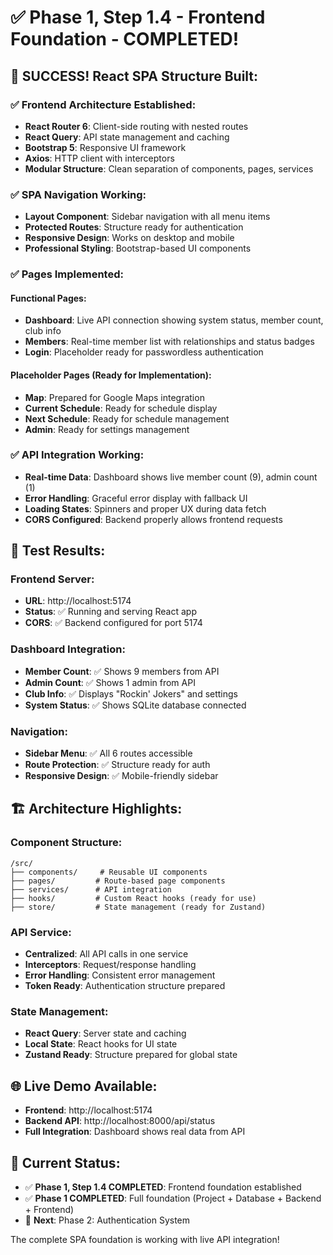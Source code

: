 # ✅ Phase 1, Step 1.4 - Frontend Foundation - COMPLETED!

## 🎉 SUCCESS! React SPA Structure Built:

### ✅ **Frontend Architecture Established**:
- **React Router 6**: Client-side routing with nested routes
- **React Query**: API state management and caching
- **Bootstrap 5**: Responsive UI framework
- **Axios**: HTTP client with interceptors
- **Modular Structure**: Clean separation of components, pages, services

### ✅ **SPA Navigation Working**:
- **Layout Component**: Sidebar navigation with all menu items
- **Protected Routes**: Structure ready for authentication
- **Responsive Design**: Works on desktop and mobile
- **Professional Styling**: Bootstrap-based UI components

### ✅ **Pages Implemented**:

#### Functional Pages:
- **Dashboard**: Live API connection showing system status, member count, club info
- **Members**: Real-time member list with relationships and status badges
- **Login**: Placeholder ready for passwordless authentication

#### Placeholder Pages (Ready for Implementation):
- **Map**: Prepared for Google Maps integration
- **Current Schedule**: Ready for schedule display
- **Next Schedule**: Ready for schedule management
- **Admin**: Ready for settings management

### ✅ **API Integration Working**:
- **Real-time Data**: Dashboard shows live member count (9), admin count (1)
- **Error Handling**: Graceful error display with fallback UI
- **Loading States**: Spinners and proper UX during data fetch
- **CORS Configured**: Backend properly allows frontend requests

## 🧪 **Test Results**:

### Frontend Server:
- **URL**: http://localhost:5174
- **Status**: ✅ Running and serving React app
- **CORS**: ✅ Backend configured for port 5174

### Dashboard Integration:
- **Member Count**: ✅ Shows 9 members from API
- **Admin Count**: ✅ Shows 1 admin from API  
- **Club Info**: ✅ Displays "Rockin' Jokers" and settings
- **System Status**: ✅ Shows SQLite database connected

### Navigation:
- **Sidebar Menu**: ✅ All 6 routes accessible
- **Route Protection**: ✅ Structure ready for auth
- **Responsive Design**: ✅ Mobile-friendly sidebar

## 🏗️ **Architecture Highlights**:

### Component Structure:
```
/src/
├── components/     # Reusable UI components
├── pages/         # Route-based page components
├── services/      # API integration
├── hooks/         # Custom React hooks (ready for use)
├── store/         # State management (ready for Zustand)
```

### API Service:
- **Centralized**: All API calls in one service
- **Interceptors**: Request/response handling
- **Error Handling**: Consistent error management
- **Token Ready**: Authentication structure prepared

### State Management:
- **React Query**: Server state and caching
- **Local State**: React hooks for UI state
- **Zustand Ready**: Structure prepared for global state

## 🌐 **Live Demo Available**:
- **Frontend**: http://localhost:5174
- **Backend API**: http://localhost:8000/api/status
- **Full Integration**: Dashboard shows real data from API

## 🎯 **Current Status**:
- ✅ **Phase 1, Step 1.4 COMPLETED**: Frontend foundation established
- ✅ **Phase 1 COMPLETED**: Full foundation (Project + Database + Backend + Frontend)
- 🔄 **Next**: Phase 2: Authentication System

The complete SPA foundation is working with live API integration!
